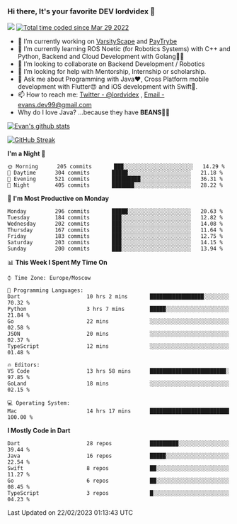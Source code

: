 ### Hi there, It's your favorite DEV lordvidex 👋
<img src="https://komarev.com/ghpvc/?username=lordvidex&label=Views&color=blue&style=plastic" /> <a href="https://wakatime.com/@0e56db35-d16b-410a-acc0-4085055304bf"><img src="https://wakatime.com/badge/user/0e56db35-d16b-410a-acc0-4085055304bf.svg" alt="Total time coded since Mar 29 2022" /></a>

- 🔭 I’m currently working on [VarsityScape](https://varsityscape.com) and [PayTrybe](https://www.paytrybe.com)
- 🌱 I’m currently learning ROS Noetic (for Robotics Systems) with C++ and Python, Backend and Cloud Development with Golang🧙🏼
- 👯 I’m looking to collaborate on Backend Development / Robotics
- 🤔 I’m looking for help with Mentorship, Internship or scholarship.
- 💬 Ask me about Programming with Java❤️, Cross Platform mobile development with Flutter😍 and iOS development with Swift🚀.
- 📫 How to reach me: [Twitter - @lordvidex](https://twitter.com/lordvidex) , [Email - evans.dev99@gmail.com](mailto:evans.dev99@gmail.com?body=Hello%20Evans,)
- Why do I love Java? ...because they have **BEANS**🤤😋

<div>
<!-- <a href="https://github.com/lordvidex">
  <img src="https://github-readme-stats.vercel.app/api/top-langs/?username=lordvidex&theme=light" />
</a>    -->
<!-- [![Top Langs](https://github-readme-stats.vercel.app/api/top-langs/?username=lordvidex)](https://github.com/lordvidex/)  -->
<a href="https://github.com/lordvidex">
 <img src="https://github-readme-stats.vercel.app/api?username=lordvidex&show_icons=true&theme=light&line_height=27" alt="Evan's github stats"/>
</a>
</div>

[![GitHub Streak](https://github-readme-streak-stats.herokuapp.com?user=lordvidex&theme=github-dark&hide_border=true)](https://git.io/streak-stats)

<!--
  <a href="https://github.com/iampawan/FlutterExampleApps">
    <img align="center" src="https://github-readme-stats.vercel.app/api/pin/?username=iampawan&repo=FlutterExampleApps&theme=light" />

  </a>
  <a href="https://github.com/iampawan/VelocityX">
   <img align="center" src="https://github-readme-stats.vercel.app/api/pin/?username=iampawan&repo=VelocityX&theme=light" />
  </a>
-->
<!--START_SECTION:waka-->
**I'm a Night 🦉** 

```text
🌞 Morning      205 commits       ███░░░░░░░░░░░░░░░░░░░░░░   14.29 % 
🌆 Daytime      304 commits       █████░░░░░░░░░░░░░░░░░░░░   21.18 % 
🌃 Evening      521 commits       █████████░░░░░░░░░░░░░░░░   36.31 % 
🌙 Night        405 commits       ███████░░░░░░░░░░░░░░░░░░   28.22 % 

```
📅 **I'm Most Productive on Monday** 

```text
Monday         296 commits       █████░░░░░░░░░░░░░░░░░░░░   20.63 % 
Tuesday        184 commits       ███░░░░░░░░░░░░░░░░░░░░░░   12.82 % 
Wednesday      202 commits       ███░░░░░░░░░░░░░░░░░░░░░░   14.08 % 
Thursday       167 commits       ███░░░░░░░░░░░░░░░░░░░░░░   11.64 % 
Friday         183 commits       ███░░░░░░░░░░░░░░░░░░░░░░   12.75 % 
Saturday       203 commits       ███░░░░░░░░░░░░░░░░░░░░░░   14.15 % 
Sunday         200 commits       ███░░░░░░░░░░░░░░░░░░░░░░   13.94 % 

```


📊 **This Week I Spent My Time On** 

```text
⌚︎ Time Zone: Europe/Moscow

💬 Programming Languages: 
Dart                     10 hrs 2 mins       █████████████████░░░░░░░░   70.32 % 
Python                   3 hrs 7 mins        █████░░░░░░░░░░░░░░░░░░░░   21.84 % 
Go                       22 mins             ░░░░░░░░░░░░░░░░░░░░░░░░░   02.58 % 
JSON                     20 mins             ░░░░░░░░░░░░░░░░░░░░░░░░░   02.37 % 
TypeScript               12 mins             ░░░░░░░░░░░░░░░░░░░░░░░░░   01.48 % 

🔥 Editors: 
VS Code                  13 hrs 58 mins      ████████████████████████░   97.85 % 
GoLand                   18 mins             ░░░░░░░░░░░░░░░░░░░░░░░░░   02.15 % 

💻 Operating System: 
Mac                      14 hrs 17 mins      █████████████████████████   100.00 % 

```

**I Mostly Code in Dart** 

```text
Dart                     28 repos            █████████░░░░░░░░░░░░░░░░   39.44 % 
Java                     16 repos            █████░░░░░░░░░░░░░░░░░░░░   22.54 % 
Swift                    8 repos             ██░░░░░░░░░░░░░░░░░░░░░░░   11.27 % 
Go                       6 repos             ██░░░░░░░░░░░░░░░░░░░░░░░   08.45 % 
TypeScript               3 repos             █░░░░░░░░░░░░░░░░░░░░░░░░   04.23 % 

```



 Last Updated on 22/02/2023 01:13:43 UTC
<!--END_SECTION:waka-->
